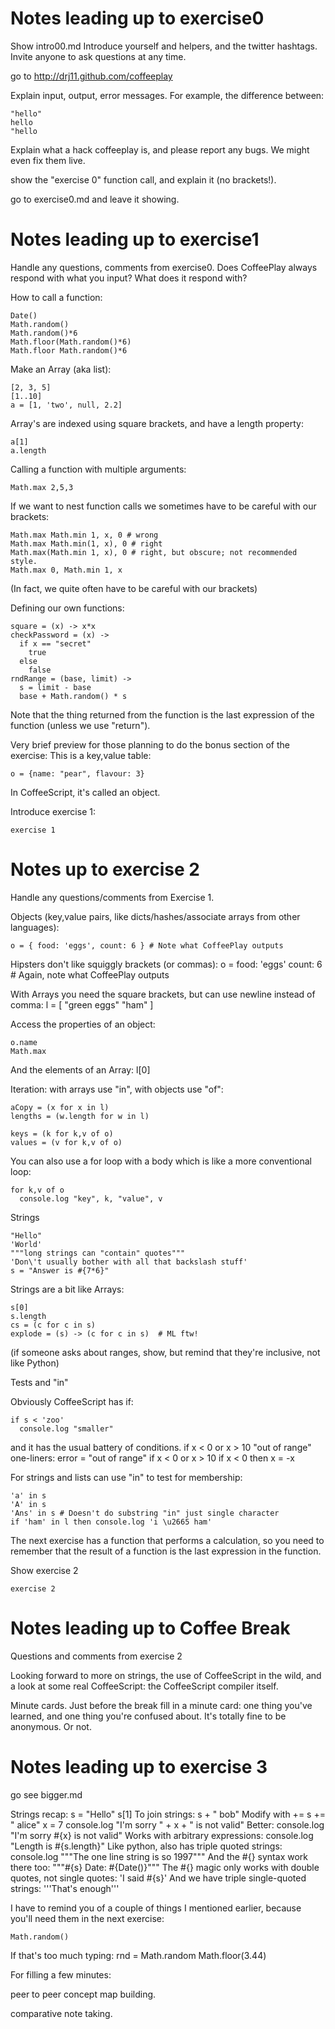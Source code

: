 # Notes leading up to exercise0

Show intro00.md
Introduce yourself and helpers, and the twitter hashtags.
Invite anyone to ask questions at any time.

go to http://drj11.github.com/coffeeplay

Explain input, output, error messages. For example, the difference
between:

    "hello"
    hello
    "hello

Explain what a hack coffeeplay is, and please report any bugs. We might
even fix them live.

show the "exercise 0" function call, and explain it (no brackets!).

go to exercise0.md and leave it showing.


# Notes leading up to exercise1

Handle any questions, comments from exercise0. Does CoffeePlay always
respond with what you input? What does it respond with?

How to call a function:

    Date()
    Math.random()
    Math.random()*6
    Math.floor(Math.random()*6)
    Math.floor Math.random()*6 

Make an Array (aka list):

    [2, 3, 5]
    [1..10]
    a = [1, 'two', null, 2.2]

Array's are indexed using square brackets, and have a length property:

    a[1]
    a.length

Calling a function with multiple arguments:

    Math.max 2,5,3

If we want to nest function calls we sometimes have to be careful with
our brackets:

    Math.max Math.min 1, x, 0 # wrong
    Math.max Math.min(1, x), 0 # right
    Math.max(Math.min 1, x), 0 # right, but obscure; not recommended style.
    Math.max 0, Math.min 1, x

(In fact, we quite often have to be careful with our brackets)

Defining our own functions:

    square = (x) -> x*x
    checkPassword = (x) ->
      if x == "secret"
        true
      else
        false
    rndRange = (base, limit) ->
      s = limit - base
      base + Math.random() * s

Note that the thing returned from the function is the last expression of the function
(unless we use "return").

Very brief preview for those planning to do the bonus section of the exercise:
This is a key,value table:

    o = {name: "pear", flavour: 3}

In CoffeeScript, it's called an object.

Introduce exercise 1:

    exercise 1

# Notes up to exercise 2

Handle any questions/comments from Exercise 1.

Objects (key,value pairs, like dicts/hashes/associate arrays from other languages):

    o = { food: 'eggs', count: 6 } # Note what CoffeePlay outputs

Hipsters don't like squiggly brackets (or commas):
    o =
      food: 'eggs'
      count: 6
    # Again, note what CoffeePlay outputs

With Arrays you need the square brackets, but can use newline instead of comma:
    l = [
      "green eggs"
      "ham"
    ]

Access the properties of an object:

    o.name
    Math.max

And the elements of an Array:
    l[0]

Iteration:
with arrays use "in", with objects use "of":
    
    aCopy = (x for x in l)
    lengths = (w.length for w in l)

    keys = (k for k,v of o)
    values = (v for k,v of o)

You can also use a for loop with a body which is like
a more conventional loop:

    for k,v of o
      console.log "key", k, "value", v

Strings

    "Hello"
    'World'
    """long strings can "contain" quotes"""
    'Don\'t usually bother with all that backslash stuff'
    s = "Answer is #{7*6}"

Strings are a bit like Arrays:

    s[0]
    s.length
    cs = (c for c in s)
    explode = (s) -> (c for c in s)  # ML ftw!

(if someone asks about ranges, show, but remind that they're
inclusive, not like Python)

Tests and "in"

Obviously CoffeeScript has if:

    if s < 'zoo'
      console.log "smaller"
and it has the usual battery of conditions.
    if x < 0 or x > 10
      "out of range"
one-liners:
    error = "out of range" if x < 0 or x > 10
    if x < 0 then x = -x
    
For strings and lists can use "in" to test for membership:

    'a' in s
    'A' in s
    'Ans' in s # Doesn't do substring "in" just single character
    if 'ham' in l then console.log 'i \u2665 ham'

The next exercise has a function that performs a calculation, so
you need to remember that the result of a function is the last
expression in the function.

Show exercise 2

    exercise 2

# Notes leading up to Coffee Break

Questions and comments from exercise 2

Looking forward to more on strings, the use of CoffeeScript in the wild,
and a look at some real CoffeeScript: the CoffeeScript compiler itself.

Minute cards. Just before the break fill in a minute card: one thing
you've learned, and one thing you're confused about. It's totally fine to
be anonymous. Or not.

# Notes leading up to exercise 3

go see bigger.md

Strings recap:
    s = "Hello"
    s[1]
To join strings:
    s + " bob"
Modify with +=
    s += " alice"
    x = 7
    console.log "I'm sorry " + x + " is not valid"
Better:
    console.log "I'm sorry #{x} is not valid"
Works with arbitrary expressions:
    console.log "Length is #{s.length}"
Like python, also has triple quoted strings:
    console.log """The one
    line string
    is so 1997"""
And the #{} syntax work there too:
    """#{s}
    Date: #{Date()}"""
The #{} magic only works with double quotes, not single quotes:
    'I said #{s}'
And we have triple single-quoted strings:
    '''That's enough'''

I have to remind you of a couple of things I mentioned earlier, because you'll need them in the
next exercise:

    Math.random()
If that's too much typing:
    rnd = Math.random
    Math.floor(3.44)

For filling a few minutes:

peer to peer concept map building.

comparative note taking.
